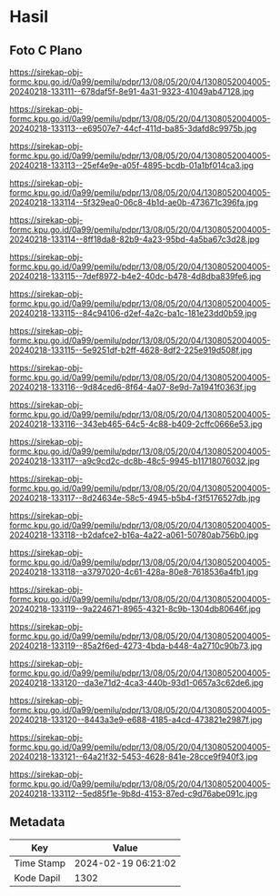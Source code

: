 # Hasil

## Foto C Plano

https://sirekap-obj-formc.kpu.go.id/0a99/pemilu/pdpr/13/08/05/20/04/1308052004005-20240218-133111--678daf5f-8e91-4a31-9323-41049ab47128.jpg

https://sirekap-obj-formc.kpu.go.id/0a99/pemilu/pdpr/13/08/05/20/04/1308052004005-20240218-133113--e69507e7-44cf-411d-ba85-3dafd8c9975b.jpg

https://sirekap-obj-formc.kpu.go.id/0a99/pemilu/pdpr/13/08/05/20/04/1308052004005-20240218-133113--25ef4e9e-a05f-4895-bcdb-01a1bf014ca3.jpg

https://sirekap-obj-formc.kpu.go.id/0a99/pemilu/pdpr/13/08/05/20/04/1308052004005-20240218-133114--5f329ea0-06c8-4b1d-ae0b-473671c396fa.jpg

https://sirekap-obj-formc.kpu.go.id/0a99/pemilu/pdpr/13/08/05/20/04/1308052004005-20240218-133114--8ff18da8-82b9-4a23-95bd-4a5ba67c3d28.jpg

https://sirekap-obj-formc.kpu.go.id/0a99/pemilu/pdpr/13/08/05/20/04/1308052004005-20240218-133115--7def8972-b4e2-40dc-b478-4d8dba839fe6.jpg

https://sirekap-obj-formc.kpu.go.id/0a99/pemilu/pdpr/13/08/05/20/04/1308052004005-20240218-133115--84c94106-d2ef-4a2c-ba1c-181e23dd0b59.jpg

https://sirekap-obj-formc.kpu.go.id/0a99/pemilu/pdpr/13/08/05/20/04/1308052004005-20240218-133115--5e9251df-b2ff-4628-8df2-225e919d508f.jpg

https://sirekap-obj-formc.kpu.go.id/0a99/pemilu/pdpr/13/08/05/20/04/1308052004005-20240218-133116--9d84ced6-8f64-4a07-8e9d-7a1941f0363f.jpg

https://sirekap-obj-formc.kpu.go.id/0a99/pemilu/pdpr/13/08/05/20/04/1308052004005-20240218-133116--343eb465-64c5-4c88-b409-2cffc0666e53.jpg

https://sirekap-obj-formc.kpu.go.id/0a99/pemilu/pdpr/13/08/05/20/04/1308052004005-20240218-133117--a9c9cd2c-dc8b-48c5-9945-b11718076032.jpg

https://sirekap-obj-formc.kpu.go.id/0a99/pemilu/pdpr/13/08/05/20/04/1308052004005-20240218-133117--8d24634e-58c5-4945-b5b4-f3f5176527db.jpg

https://sirekap-obj-formc.kpu.go.id/0a99/pemilu/pdpr/13/08/05/20/04/1308052004005-20240218-133118--b2dafce2-b16a-4a22-a061-50780ab756b0.jpg

https://sirekap-obj-formc.kpu.go.id/0a99/pemilu/pdpr/13/08/05/20/04/1308052004005-20240218-133118--a3797020-4c61-428a-80e8-7618536a4fb1.jpg

https://sirekap-obj-formc.kpu.go.id/0a99/pemilu/pdpr/13/08/05/20/04/1308052004005-20240218-133119--9a224671-8965-4321-8c9b-1304db80646f.jpg

https://sirekap-obj-formc.kpu.go.id/0a99/pemilu/pdpr/13/08/05/20/04/1308052004005-20240218-133119--85a2f6ed-4273-4bda-b448-4a2710c90b73.jpg

https://sirekap-obj-formc.kpu.go.id/0a99/pemilu/pdpr/13/08/05/20/04/1308052004005-20240218-133120--da3e71d2-4ca3-440b-93d1-0657a3c62de6.jpg

https://sirekap-obj-formc.kpu.go.id/0a99/pemilu/pdpr/13/08/05/20/04/1308052004005-20240218-133120--8443a3e9-e688-4185-a4cd-473821e2987f.jpg

https://sirekap-obj-formc.kpu.go.id/0a99/pemilu/pdpr/13/08/05/20/04/1308052004005-20240218-133121--64a21f32-5453-4628-841e-28cce9f940f3.jpg

https://sirekap-obj-formc.kpu.go.id/0a99/pemilu/pdpr/13/08/05/20/04/1308052004005-20240218-133112--5ed85f1e-9b8d-4153-87ed-c9d76abe091c.jpg


## Metadata

| Key        | Value               |
| ---------- | ------------------- |
| Time Stamp | 2024-02-19 06:21:02 |
| Kode Dapil | 1302                |



